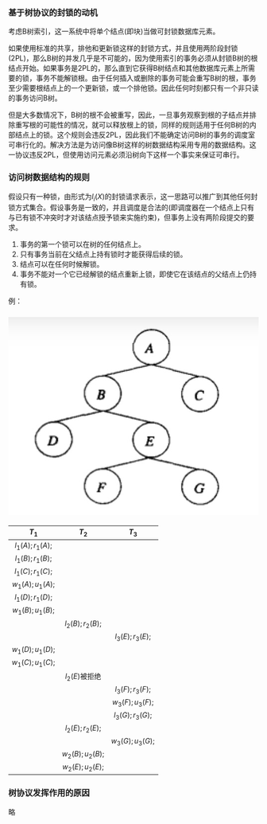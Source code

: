 ### 基于树协议的封锁的动机

考虑B树索引，这一系统中将单个结点(即块)当做可封锁数据库元素。

如果使用标准的共享，排他和更新锁这样的封锁方式，并且使用两阶段封锁(2PL)，那么B树的并发几乎是不可能的，因为使用索引的事务必须从封锁B树的根结点开始。如果事务是2PL的，那么直到它获得B树结点和其他数据库元素上所需要的锁，事务不能解锁根。由于任何插入或删除的事务可能会重写B树的根，事务至少需要根结点上的一个更新锁，或一个排他锁。因此任何时刻都只有一个非只读的事务访问B树。

但是大多数情况下，B树的根不会被重写，因此，一旦事务观察到根的子结点并排除重写根的可能性的情况，就可以释放根上的锁，同样的规则适用于任何B树的内部结点上的锁。这个规则会违反2PL，因此我们不能确定访问B树的事务的调度室可串行化的。解决方法是为访问像B树这样的树数据结构采用专用的数据结构。这一协议违反2PL，但使用访问元素必须沿树向下这样一个事实来保证可串行。

### 访问树数据结构的规则

假设只有一种锁，由形式为$l_i(X)$的封锁请求表示，这一思路可以推广到其他任何封锁方式集合。假设事务是一致的，并且调度是合法的(即调度器在一个结点上只有与已有锁不冲突时才对该结点授予锁来实施约束)，但事务上没有两阶段提交的要求。

1. 事务的第一个锁可以在树的任何结点上。
2. 只有事务当前在父结点上持有锁时才能获得后续的锁。
3. 结点可以在任何时候解锁。
4. 事务不能对一个它已经解锁的结点重新上锁，即使它在该结点的父结点上仍持有锁。

例：

### ![7-7-1](./images/7-7-1.jpg)

|      $T_1$       |      $T_2$       |      $T_3$       |
| :--------------: | :--------------: | :--------------: |
| $l_1(A);r_1(A);$ |                  |                  |
| $l_1(B);r_1(B);$ |                  |                  |
| $l_1(C);r_1(C);$ |                  |                  |
| $w_1(A);u_1(A);$ |                  |                  |
| $l_1(D);r_1(D);$ |                  |                  |
| $w_1(B);u_1(B);$ |                  |                  |
|                  | $l_2(B);r_2(B);$ |                  |
|                  |                  | $l_3(E);r_3(E);$ |
| $w_1(D);u_1(D);$ |                  |                  |
| $w_1(C);u_1(C);$ |                  |                  |
|                  |  $l_2(E)$被拒绝  |                  |
|                  |                  | $l_3(F);r_3(F);$ |
|                  |                  | $w_3(F);u_3(F);$ |
|                  |                  | $l_3(G);r_3(G);$ |
|                  | $l_2(E);r_2(E);$ |                  |
|                  |                  | $w_3(G);u_3(G);$ |
|                  | $w_2(B);u_2(B);$ |                  |
|                  | $w_2(E);u_2(E);$ |                  |

### 树协议发挥作用的原因

略